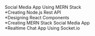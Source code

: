 Social Media App Using MERN Stack <br>*Creating Node.js Rest API <br>*Designing React Components <br>*Creating MERN Stack Social Media App <br>*Realtime Chat App Using Socket.io
